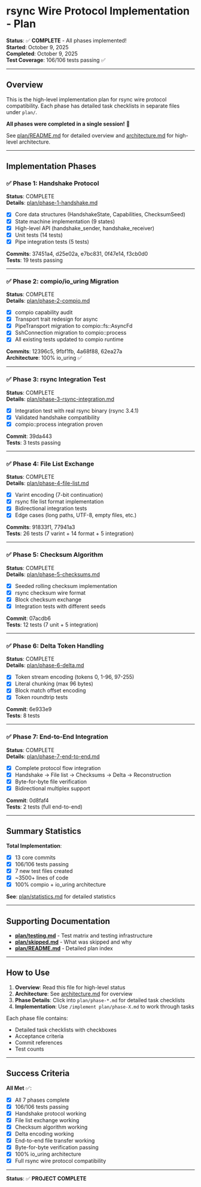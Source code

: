# rsync Wire Protocol Implementation - Plan

**Status**: ✅ **COMPLETE** - All phases implemented!  
**Started**: October 9, 2025  
**Completed**: October 9, 2025  
**Test Coverage**: 106/106 tests passing ✅

---

## Overview

This is the high-level implementation plan for rsync wire protocol compatibility.
Each phase has detailed task checklists in separate files under `plan/`.

**All phases were completed in a single session!** 🎉

See [plan/README.md](plan/README.md) for detailed overview and [architecture.md](architecture.md) for high-level architecture.

---

## Implementation Phases

### ✅ Phase 1: Handshake Protocol
**Status**: COMPLETE  
**Details**: [plan/phase-1-handshake.md](plan/phase-1-handshake.md)

- [x] Core data structures (HandshakeState, Capabilities, ChecksumSeed)
- [x] State machine implementation (9 states)
- [x] High-level API (handshake_sender, handshake_receiver)
- [x] Unit tests (14 tests)
- [x] Pipe integration tests (5 tests)

**Commits**: 37451a4, d25e02a, e7bc831, 0f47e14, f3cb0d0  
**Tests**: 19 tests passing

---

### ✅ Phase 2: compio/io_uring Migration
**Status**: COMPLETE  
**Details**: [plan/phase-2-compio.md](plan/phase-2-compio.md)

- [x] compio capability audit
- [x] Transport trait redesign for async
- [x] PipeTransport migration to compio::fs::AsyncFd
- [x] SshConnection migration to compio::process
- [x] All existing tests updated to compio runtime

**Commits**: 12396c5, 9fbf1fb, 4a68f88, 62ea27a  
**Architecture**: 100% io_uring ✅

---

### ✅ Phase 3: rsync Integration Test
**Status**: COMPLETE  
**Details**: [plan/phase-3-rsync-integration.md](plan/phase-3-rsync-integration.md)

- [x] Integration test with real rsync binary (rsync 3.4.1)
- [x] Validated handshake compatibility
- [x] compio::process integration proven

**Commit**: 39da443  
**Tests**: 3 tests passing

---

### ✅ Phase 4: File List Exchange
**Status**: COMPLETE  
**Details**: [plan/phase-4-file-list.md](plan/phase-4-file-list.md)

- [x] Varint encoding (7-bit continuation)
- [x] rsync file list format implementation
- [x] Bidirectional integration tests
- [x] Edge cases (long paths, UTF-8, empty files, etc.)

**Commits**: 91833f1, 77941a3  
**Tests**: 26 tests (7 varint + 14 format + 5 integration)

---

### ✅ Phase 5: Checksum Algorithm
**Status**: COMPLETE  
**Details**: [plan/phase-5-checksums.md](plan/phase-5-checksums.md)

- [x] Seeded rolling checksum implementation
- [x] rsync checksum wire format
- [x] Block checksum exchange
- [x] Integration tests with different seeds

**Commit**: 07acdb6  
**Tests**: 12 tests (7 unit + 5 integration)

---

### ✅ Phase 6: Delta Token Handling
**Status**: COMPLETE  
**Details**: [plan/phase-6-delta.md](plan/phase-6-delta.md)

- [x] Token stream encoding (tokens 0, 1-96, 97-255)
- [x] Literal chunking (max 96 bytes)
- [x] Block match offset encoding
- [x] Token roundtrip tests

**Commit**: 6e933e9  
**Tests**: 8 tests

---

### ✅ Phase 7: End-to-End Integration
**Status**: COMPLETE  
**Details**: [plan/phase-7-end-to-end.md](plan/phase-7-end-to-end.md)

- [x] Complete protocol flow integration
- [x] Handshake → File list → Checksums → Delta → Reconstruction
- [x] Byte-for-byte file verification
- [x] Bidirectional multiplex support

**Commit**: 0d8faf4  
**Tests**: 2 tests (full end-to-end)

---

## Summary Statistics

**Total Implementation**:
- [x] 13 core commits
- [x] 106/106 tests passing
- [x] 7 new test files created
- [x] ~3500+ lines of code
- [x] 100% compio + io_uring architecture

**See**: [plan/statistics.md](plan/statistics.md) for detailed statistics

---

## Supporting Documentation

- **[plan/testing.md](plan/testing.md)** - Test matrix and testing infrastructure
- **[plan/skipped.md](plan/skipped.md)** - What was skipped and why
- **[plan/README.md](plan/README.md)** - Detailed plan index

---

## How to Use

1. **Overview**: Read this file for high-level status
2. **Architecture**: See [architecture.md](architecture.md) for overview
3. **Phase Details**: Click into `plan/phase-*.md` for detailed task checklists
4. **Implementation**: Use `/implement plan/phase-X.md` to work through tasks

Each phase file contains:
- Detailed task checklists with checkboxes
- Acceptance criteria
- Commit references
- Test counts

---

## Success Criteria

**All Met** ✅:
- [x] All 7 phases complete
- [x] 106/106 tests passing
- [x] Handshake protocol working
- [x] File list exchange working
- [x] Checksum algorithm working
- [x] Delta encoding working
- [x] End-to-end file transfer working
- [x] Byte-for-byte verification passing
- [x] 100% io_uring architecture
- [x] Full rsync wire protocol compatibility

---

**Status**: ✅ **PROJECT COMPLETE**

